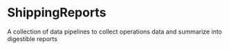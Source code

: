 # ShippingReports
A collection of data pipelines to collect operations data and summarize into digestible reports
